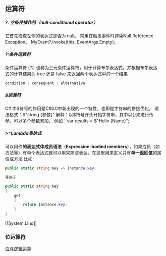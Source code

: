 ## 运算符
##### ?. **空条件操作符（null-conditional operator）**
它首先检查左侧的表达式是否为 null。 常用在触发事件时避免Null Reference Exception。
    MyEvent?.Invoke(this, EventArgs.Empty);
##### ?:条件运算符
条件运算符 (?:) 也称为三元条件运算符，用于计算布尔表达式，并根据布尔表达式的计算结果为 true 还是 false 来返回两个表达式中的一个结果
```cs
condition ? consequent : alternative
```
##### $运算符
C# 中$符号的作用是C#6.0中新出现的一个特性，也即是字符串的拼接优化。
语法格式：$"string {参数}"
解释：以$符号开头开始字符串，其中以{}来进行传参，可以多个参数累加。
例如：var results = $"Hello {Name}";

##### >=Lambda表达式
可以用作**的表达式体成员语法**（**Expression-bodied members**），如果成员（如方法等）有单个表达式就可以用来简洁表达，在这里用来定义只有**单一返回值**的属性或方法
比如:
``` cs
public static string Key => Instance.key;

等效于

public static string Key
{
    get
    {
        return Instance.key;
    }
}

```
[[System.Linq]]

### 位运算符
[位与逻辑运算](https://learn.microsoft.com/en-us/dotnet/csharp/language-reference/operators/bitwise-and-shift-operators#bitwise-complement-operator-)
